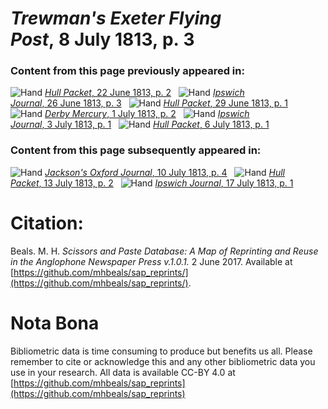 # *Trewman's Exeter Flying Post*, 8 July 1813, p. 3  
  
### Content from this page previously appeared in:  
![Hand](http://scissorsandpaste.net/wp-content/uploads/2017/06/smallhandpointer.png) [*Hull Packet*, 22 June 1813, p. 2](https://mhbeals.github.io/sap_html/Hull-Packet/Hull-Packet-22-June-1813-p-2)  
![Hand](http://scissorsandpaste.net/wp-content/uploads/2017/06/smallhandpointer.png) [*Ipswich Journal*, 26 June 1813, p. 3](https://mhbeals.github.io/sap_html/Ipswich-Journal/Ipswich-Journal-26-June-1813-p-3)  
![Hand](http://scissorsandpaste.net/wp-content/uploads/2017/06/smallhandpointer.png) [*Hull Packet*, 29 June 1813, p. 1](https://mhbeals.github.io/sap_html/Hull-Packet/Hull-Packet-29-June-1813-p-1)  
![Hand](http://scissorsandpaste.net/wp-content/uploads/2017/06/smallhandpointer.png) [*Derby Mercury*, 1 July 1813, p. 2](https://mhbeals.github.io/sap_html/Derby-Mercury/Derby-Mercury-1-July-1813-p-2)  
![Hand](http://scissorsandpaste.net/wp-content/uploads/2017/06/smallhandpointer.png) [*Ipswich Journal*, 3 July 1813, p. 1](https://mhbeals.github.io/sap_html/Ipswich-Journal/Ipswich-Journal-3-July-1813-p-1)  
![Hand](http://scissorsandpaste.net/wp-content/uploads/2017/06/smallhandpointer.png) [*Hull Packet*, 6 July 1813, p. 1](https://mhbeals.github.io/sap_html/Hull-Packet/Hull-Packet-6-July-1813-p-1)  
  
### Content from this page subsequently appeared in:  
![Hand](http://scissorsandpaste.net/wp-content/uploads/2017/06/smallhandpointer.png) [*Jackson's Oxford Journal*, 10 July 1813, p. 4](https://mhbeals.github.io/sap_html/Jackson's-Oxford-Journal/Jackson's-Oxford-Journal-10-July-1813-p-4)  
![Hand](http://scissorsandpaste.net/wp-content/uploads/2017/06/smallhandpointer.png) [*Hull Packet*, 13 July 1813, p. 2](https://mhbeals.github.io/sap_html/Hull-Packet/Hull-Packet-13-July-1813-p-2)  
![Hand](http://scissorsandpaste.net/wp-content/uploads/2017/06/smallhandpointer.png) [*Ipswich Journal*, 17 July 1813, p. 1](https://mhbeals.github.io/sap_html/Ipswich-Journal/Ipswich-Journal-17-July-1813-p-1)  


# Citation: 

Beals. M. H. *Scissors and Paste Database: A Map of Reprinting and Reuse in the Anglophone Newspaper Press v.1.0.1.* 2 June 2017. Available at [https://github.com/mhbeals/sap_reprints/](https://github.com/mhbeals/sap_reprints/). 

# Nota Bona

Bibliometric data is time consuming to produce but benefits us all. Please remember to cite or acknowledge this and any other bibliometric data you use in your research. All data is available CC-BY 4.0 at [https://github.com/mhbeals/sap_reprints](https://github.com/mhbeals/sap_reprints)